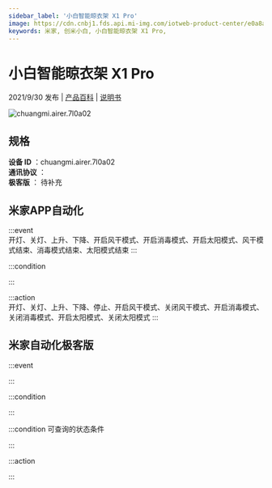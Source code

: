 ```yaml
---
sidebar_label: '小白智能晾衣架 X1 Pro'
image: https://cdn.cnbj1.fds.api.mi-img.com/iotweb-product-center/e0a8ac4c86d9c8cd6d3868836696a81c_1628736439973.png?GalaxyAccessKeyId=AKVGLQWBOVIRQ3XLEW&Expires=9223372036854775807&Signature=I6xPmsWV52gzWy45ErXZP1hGnLs=
keywords: 米家, 创米小白, 小白智能晾衣架 X1 Pro, 
---
```

# 小白智能晾衣架 X1 Pro

2021/9/30 发布 | [产品百科](https://home.mi.com/webapp/content/baike/product/index.html?model=chuangmi.airer.7l0a02/) | [说明书](https://home.mi.com/views/introduction.html?model=chuangmi.airer.7l0a02&region=cn)

![chuangmi.airer.7l0a02](https://cdn.cnbj1.fds.api.mi-img.com/iotweb-product-center/e0a8ac4c86d9c8cd6d3868836696a81c_1628736439973.png?GalaxyAccessKeyId=AKVGLQWBOVIRQ3XLEW&Expires=9223372036854775807&Signature=I6xPmsWV52gzWy45ErXZP1hGnLs=)

## 规格  
> 
**设备 ID** ：chuangmi.airer.7l0a02  
**通讯协议** ：  
**极客版**  ： 待补充 


## 米家APP自动化  

:::event  
开灯、关灯、上升、下降、开启风干模式、开启消毒模式、开启太阳模式、风干模式结束、消毒模式结束、太阳模式结束
:::

:::condition  

:::

:::action   
开灯、关灯、上升、下降、停止、开启风干模式、关闭风干模式、开启消毒模式、关闭消毒模式、开启太阳模式、关闭太阳模式
:::

## 米家自动化极客版  

:::event  

:::

:::condition  

:::

:::condition 可查询的状态条件  

:::

:::action  

:::

        
